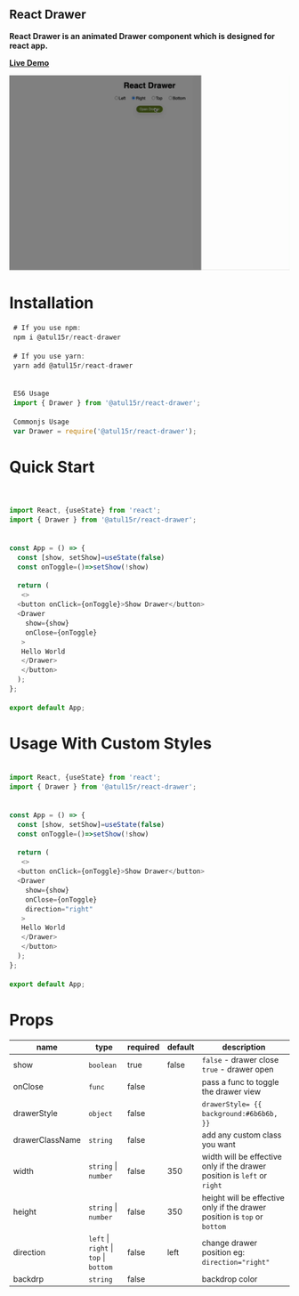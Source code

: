 ## React Drawer

<!-- ![Build](https://github.com/atul15r/react-tabs/actions/workflows/main.yml/badge.svg) -->

<!-- ![Download](https://img.shields.io/npm/dt/@atul15r/react-drawer.svg) -->

**React Drawer is an animated Drawer component which is designed for react
app.**

**[Live Demo](https://codesandbox.io/s/atul15r-react-drawer-n057hd)**

![Alt text](visual/react-drawer.gif?raw=true 'React Drawer')

# Installation

```js
 # If you use npm:
 npm i @atul15r/react-drawer

 # If you use yarn:
 yarn add @atul15r/react-drawer


 ES6 Usage
 import { Drawer } from '@atul15r/react-drawer';

 Commonjs Usage
 var Drawer = require('@atul15r/react-drawer');

```

# Quick Start

```js


import React, {useState} from 'react';
import { Drawer } from '@atul15r/react-drawer';


const App = () => {
  const [show, setShow]=useState(false)
  const onToggle=()=>setShow(!show)

  return (
   <>
  <button onClick={onToggle}>Show Drawer</button>
  <Drawer
    show={show}
    onClose={onToggle}
   >
   Hello World
   </Drawer>
   </button>
  );
};

export default App;


```

# Usage With Custom Styles

```js

import React, {useState} from 'react';
import { Drawer } from '@atul15r/react-drawer';


const App = () => {
  const [show, setShow]=useState(false)
  const onToggle=()=>setShow(!show)

  return (
   <>
  <button onClick={onToggle}>Show Drawer</button>
  <Drawer
    show={show}
    onClose={onToggle}
    direction="right"
   >
   Hello World
   </Drawer>
   </button>
  );
};

export default App;

```

# Props

| name            | type                                   | required | default | description                                                               |
| --------------- | -------------------------------------- | -------- | ------- | ------------------------------------------------------------------------- |
| show            | `boolean`                              | true     | false   | `false` - drawer close `true` - drawer open                               |
| onClose         | `func`                                 | false    |         | pass a func to toggle the drawer view                                     |
| drawerStyle     | `object`                               | false    |         | `drawerStyle= {{ background:#6b6b6b, }}`                                  |
| drawerClassName | `string`                               | false    |         | add any custom class you want                                             |
| width           | `string` \| `number`                   | false    | 350     | width will be effective only if the drawer position is `left` or `right`  |
| height          | `string` \| `number`                   | false    | 350     | height will be effective only if the drawer position is `top` or `bottom` |
| direction       | `left` \| `right` \| `top` \| `bottom` | false    | left    | change drawer position eg: `direction="right"`                            |
| backdrp         | `string`                               | false    |         | backdrop color                                                            |
